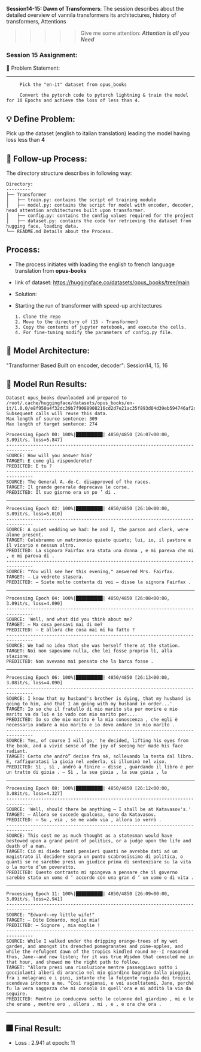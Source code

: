 **Session14-15: Dawn of Transformers**: The session describes about the detailed overview of vannila transformers its architectures, history of transformers, Attentions


>>>>> Give me some attention: *****Attention is all you Need*****
  
 
### Session 15 Assignment: 

🔏 Problem Statement:

--------------------

         Pick the "en-it" dataset from opus_books
         
         Convert the pytorch code to pytorch lightning & train the model for 10 Epochs and achieve the loss of less than 4.

    
💡 Define Problem:
------------------
 Pick up the dataset (english to italian translation) leading the model having loss less than **4**
 
🚦 Follow-up Process:
-----------------
 The directory structure describes in following way:

    Directory: 
    ---------
    ├── Transformer
    │   ├── train.py: contains the script of training module
    │   ├── model.py: contains the script for model with encoder, decoder, head attention architectures built upon transformer.
    │   ├── config.py: contains the config values required for the project
    │   ├── dataset.py: contains the code for retrieving the dataset from hugging face, loading data.
    └── README.md Details about the Process.

  Process:
  -------
  * The process initiates with loading the english to french language translation from **opus-books**
  * link of dataset: https://huggingface.co/datasets/opus_books/tree/main
  * Solution:
  * Starting the run of transformer with speed-up architectures

        1. Clone the repo
        2. Move to the directory of (15 - Transformer)
        3. Copy the contents of jupyter notebook, and execute the cells.
        4. For fine-tuning modify the parameters of config.py file.


🔑 Model Architecture:
---------------------
 "Transformer Based Built on encoder, decoder": Session14, 15, 16


💊 Model Run Results: 
-------------------

    Dataset opus_books downloaded and prepared to /root/.cache/huggingface/datasets/opus_books/en-it/1.0.0/e8f950a4f32dc39b7f9088908216cd2d7e21ac35f893d04d39eb594746af2daf. Subsequent calls will reuse this data.
    Max length of source sentence: 309
    Max length of target sentence: 274

    Processing Epoch 00: 100%|██████████| 4850/4850 [26:07<00:00,  3.09it/s, loss=5.847]
    --------------------------------------------------------------------------------
    SOURCE: How will you answer him?
    TARGET: E come gli risponderete?
    PREDICTED: E tu ?
    --------------------------------------------------------------------------------
    SOURCE: The General A.-de-C. disapproved of the races.
    TARGET: Il grande generale deprecava le corse.
    PREDICTED: Il suo giorno era un po ’ di .
--------------------------------------------------------------------------------


    Processing Epoch 02: 100%|██████████| 4850/4850 [26:10<00:00,  3.09it/s, loss=5.010]
    --------------------------------------------------------------------------------
    SOURCE: A quiet wedding we had: he and I, the parson and clerk, were alone present.
    TARGET: Celebrammo un matrimonio quieto quieto; lui, io, il pastore e il vicario e nessun altro.
    PREDICTED: La signora Fairfax era stata una donna , e mi pareva che mi , e mi pareva di .
    --------------------------------------------------------------------------------
    SOURCE: "You will see her this evening," answered Mrs. Fairfax.
    TARGET: — La vedrete stasera.
    PREDICTED: — Siete molto contenta di voi — disse la signora Fairfax .
--------------------------------------------------------------------------------


    Processing Epoch 04: 100%|██████████| 4850/4850 [26:08<00:00,  3.09it/s, loss=4.090]
    --------------------------------------------------------------------------------
    SOURCE: 'Well, and what did you think about me?
    TARGET: — Ma cosa pensavi mai di me?
    PREDICTED: — E allora che cosa mai mi ha fatto ?
    --------------------------------------------------------------------------------
    SOURCE: We had no idea that she was herself there at the station.
    TARGET: Noi non sapevamo nulla, che lei fosse proprio lì, alla stazione.
    PREDICTED: Non avevamo mai pensato che la barca fosse .
--------------------------------------------------------------------------------

    Processing Epoch 06: 100%|██████████| 4850/4850 [26:13<00:00,  3.08it/s, loss=4.090]
    --------------------------------------------------------------------------------
    SOURCE: I know that my husband's brother is dying, that my husband is going to him, and that I am going with my husband in order...'
    TARGET: Io so che il fratello di mio marito sta per morire e mio marito va da lui e io vado con mio marito per....
    PREDICTED: Io so che mio marito è la mia conoscenza , che egli è necessario andare a mio marito e io devo andare in mio marito .
    --------------------------------------------------------------------------------
    SOURCE: Yes, of course I will go,' he decided, lifting his eyes from the book, and a vivid sense of the joy of seeing her made his face radiant.
    TARGET: Certo che andrò” decise fra sé, sollevando la testa dal libro. E, raffiguratasi la gioia nel vederla, si illuminò nel viso.
    PREDICTED: Sì , sì , andrò a finire — disse , guardando il libro e per un tratto di gioia . — Sì , la sua gioia , la sua gioia , la 
---------------------------------------------------------------------------------


    Processing Epoch 08: 100%|██████████| 4850/4850 [26:12<00:00,  3.08it/s, loss=4.327]
    --------------------------------------------------------------------------------
    SOURCE: 'Well, should there be anything – I shall be at Katavasov's.'
    TARGET: — Allora se succede qualcosa, sono da Katavasov.
    PREDICTED: — Su , via , se ne vado via , allora io verrò .
    --------------------------------------------------------------------------------
    SOURCE: This cost me as much thought as a statesman would have bestowed upon a grand point of politics, or a judge upon the life and death of a man.
    TARGET: Ciò mi diede tanti pensieri quanti ne avrebbe dati ad un magistrato il decidere sopra un punto scabrosissimo di politica, o quanti se ne sarebbe presi un giudice prima di sentenziare su la vita o la morte d’un poveretto.
    PREDICTED: Questo contrasto mi spingeva a pensare che il governo sarebbe stato un uomo d ’ accordo con una gran d ’ un uomo o di vita .
-----------------------------------------------------------------------------------


    Processing Epoch 11: 100%|██████████| 4850/4850 [26:09<00:00,  3.09it/s, loss=2.941]
    --------------------------------------------------------------------------------
    SOURCE: "Edward--my little wife!"
    TARGET: — Dite Edoardo, moglie mia!
    PREDICTED: — Signore , mia moglie !
    --------------------------------------------------------------------------------
    SOURCE: While I walked under the dripping orange-trees of my wet garden, and amongst its drenched pomegranates and pine-apples, and while the refulgent dawn of the tropics kindled round me--I reasoned thus, Jane--and now listen; for it was true Wisdom that consoled me in that hour, and showed me the right path to follow.
    TARGET: "Allora presi una risoluzione mentre passeggiavo sotto i gocciolanti alberi di arancio nel mio giardino bagnato dalla pioggia, fra i melagrani e i pini, intanto che la fulgente rugiada dei tropici scendeva intorno a me. "Così ragionai, e voi ascoltatemi, Jane, perché fu la vera saggezza che mi consolò in quell'ora e mi additò la via da seguire.
    PREDICTED: Mentre io conduceva sotto le colonne del giardino , mi e le che erano , mentre ero , allora , mi , e , e ora che ora .
--------------------------------------------------------------------------------


 🎆 Final Result:
---------------------

* Loss : 2.941 at epoch: 11
